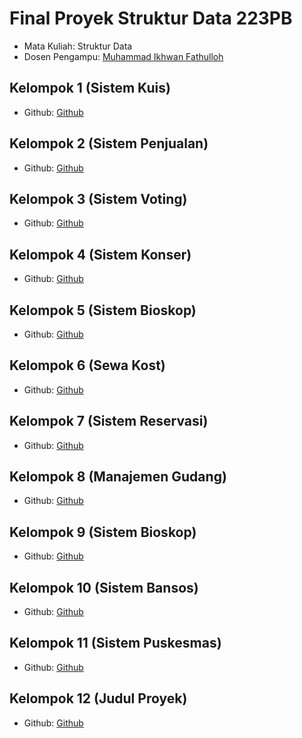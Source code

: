 # Final Proyek Struktur Data 223PB
<ul>
  <li>Mata Kuliah: Struktur Data</li>
  <li>Dosen Pengampu: <a href="https://github.com/Muhammad-Ikhwan-Fathulloh">Muhammad Ikhwan Fathulloh</a></li>
</ul>

## Kelompok 1 (Sistem Kuis)
<ul>
  <li>Github: <a href="https://github.com/nadhifsheva/Aplikasi-Sistem-Kuis">Github</a></li>
</ul>

## Kelompok 2 (Sistem Penjualan)
<ul>
  <li>Github: <a href="https://github.com/RhnFdly/Struktur-data_1_Sistem-Penjualan">Github</a></li>
</ul>

## Kelompok 3 (Sistem Voting)
<ul>
  <li>Github: <a href="https://github.com/Naufal-Ariq/Sistem-Voting">Github</a></li>
</ul>

## Kelompok 4 (Sistem Konser)
<ul>
  <li>Github: <a href="https://github.com/gitaaulia05/Sistem-Konser">Github</a></li>
</ul>

## Kelompok 5 (Sistem Bioskop)
<ul>
  <li>Github: <a href="https://github.com/danzwel/StrukturData_5_SistemBioskop">Github</a></li>
</ul>

## Kelompok 6 (Sewa Kost)
<ul>
  <li>Github: <a href="https://github.com/FauziRikhsana/StrukturData_6_SewaKost">Github</a></li>
</ul>

## Kelompok 7 (Sistem Reservasi)
<ul>
  <li>Github: <a href="https://github.com/Hernada/Struktur-Data_Kelompok7_Reservasi">Github</a></li>
</ul>

## Kelompok 8 (Manajemen Gudang)
<ul>
  <li>Github: <a href="https://github.com/Ilmi-Restu-Firdaus/Struktur-data-UAS">Github</a></li>
</ul>

## Kelompok 9 (Sistem Bioskop)
<ul>
  <li>Github: <a href="https://github.com/HavidRa/StrukturData_9_SistemBioskop">Github</a></li>
</ul>

## Kelompok 10 (Sistem Bansos)
<ul>
  <li>Github: <a href="https://github.com/fauzan010/Final-Proyek-Struktur-Data">Github</a></li>
</ul>

## Kelompok 11 (Sistem Puskesmas)
<ul>
  <li>Github: <a href="https://github.com/HarsyaVilardi/Sistem-Puskesmas1">Github</a></li>
</ul>

## Kelompok 12 (Judul Proyek)
<ul>
  <li>Github: <a href="https://github.com/akbardarmawan/tubes">Github</a></li>
</ul>
